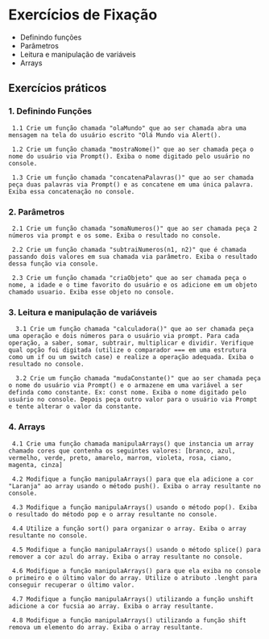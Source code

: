 # Exercícios de Fixação
   - Definindo funções
   - Parâmetros
   - Leitura e manipulação de variáveis
   - Arrays

## Exercícios práticos
### 1. Definindo Funções
     1.1 Crie um função chamada "olaMundo" que ao ser chamada abra uma mensagem na tela do usuário escrito "Olá Mundo via Alert().

     1.2 Crie um função chamada "mostraNome()" que ao ser chamada peça o nome do usuário via Prompt(). Exiba o nome digitado pelo usuário no console.

     1.3 Crie um função chamada "concatenaPalavras()" que ao ser chamada peça duas palavras via Prompt() e as concatene em uma única palavra. Exiba essa concatenação no console.

### 2. Parâmetros
     2.1 Crie um função chamada "somaNumeros()" que ao ser chamada peça 2 números via prompt e os some. Exiba o resultado no console.

     2.2 Crie um função chamada "subtraiNumeros(n1, n2)" que é chamada passando dois valores em sua chamada via parâmetro. Exiba o resultado dessa função via console.

     2.3 Crie um função chamada "criaObjeto" que ao ser chamada peça o nome, a idade e o time favorito do usuário e os adicione em um objeto chamado usuario. Exiba esse objeto no console.

### 3. Leitura e manipulação de variáveis
      3.1 Crie um função chamada "calculadora()" que ao ser chamada peça uma operação e dois números para o usuário via prompt. Para cada operação, a saber, somar, subtrair, multiplicar e dividir. Verifique qual opção foi digitada (utilize o comparador === em uma estrutura como um if ou um switch case) e realize a operação adequada. Exiba o resultado no console.

      3.2 Crie um função chamada "mudaConstante()" que ao ser chamada peça o nome do usuário via Prompt() e o armazene em uma variável a ser definda como constante. Ex: const nome. Exiba o nome digitado pelo usuário no console. Depois peça outro valor para o usuário via Prompt e tente alterar o valor da constante.

### 4. Arrays
     4.1 Crie uma função chamada manipulaArrays() que instancia um array chamado cores que contenha os seguintes valores: [branco, azul, vermelho, verde, preto, amarelo, marrom, violeta, rosa, ciano, magenta, cinza]

     4.2 Modifique a função manipulaArrays() para que ela adicione a cor "Laranja" ao array usando o método push(). Exiba o array resultante no console.

     4.3 Modifique a função manipulaArrays() usando o método pop(). Exiba o resultado do método pop e o array resultante no console.

     4.4 Utilize a função sort() para organizar o array. Exiba o array resultante no console.

     4.5 Modifique a função manipulaArrays() usando o método splice() para remover a cor azul do array. Exiba o array resultante no console.

     4.6 Modifique a função manipulaArrays() para que ela exiba no console o primeiro e o último valor do array. Utilize o atributo .lenght para conseguir recuperar o último valor.

     4.7 Modifique a função manipulaArrays() utilizando a função unshift adicione a cor fucsia ao array. Exiba o array resultante.

     4.8 Modifique a função manipulaArrays() utilizando a função shift remova um elemento do array. Exiba o array resultante.


